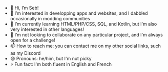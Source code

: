 - 👋 Hi, I’m Seb!
- 👀 I’m interested in developping apps and websites, and I dabbled occasionally in modding communities
- 🌱 I’m currently learning HTML/PHP/CSS, SQL, and Kotlin, but I'm also very interested in other languages!
- 💞️ I’m not looking to collaborate on any particular project, and I'm always open for a challenge!
- 📫 How to reach me: you can contact me on my other social links, such as my Discord
- 😄 Pronouns: he/him, but I'm not picky
- ⚡ Fun fact: I'm both fluent in English and French
